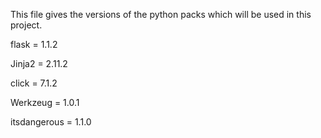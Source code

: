 This file gives the versions of the python packs which will be used in this project.

flask = 1.1.2

Jinja2 = 2.11.2

click = 7.1.2

Werkzeug = 1.0.1

itsdangerous = 1.1.0
